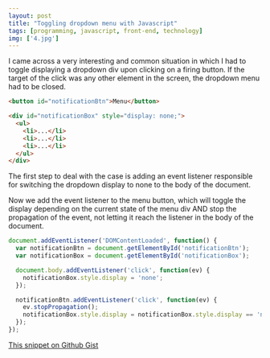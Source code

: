 ```yaml
---
layout: post
title: "Toggling dropdown menu with Javascript"
tags: [programming, javascript, front-end, technology]
img: ['4.jpg']
---
```


I came across a very interesting and common situation in which I had to toggle displaying a dropdown div upon clicking on a firing button. If the target of the click was any other element in the screen, the dropdown menu had to be closed.

```html
<button id="notificationBtn">Menu</button>

<div id="notificationBox" style="display: none;">
  <ul>
    <li>...</li>
    <li>...</li>
    <li>...</li>
  </ul>
</div>
```

The first step to deal with the case is adding an event listener responsible for switching the dropdown display to none to the body of the document.

Now we add the event listener to the menu button, which will toggle the display depending on the current state of the menu div AND stop the propagation of the event, not letting it reach the listener in the body of the document.

```javascript
document.addEventListener('DOMContentLoaded', function() {
  var notificationBtn = document.getElementById('notificationBtn');
  var notificationBox = document.getElementById('notificationBox');

  document.body.addEventListener('click', function(ev) {
    notificationBox.style.display = 'none';
  });

  notificationBtn.addEventListener('click', function(ev) {
    ev.stopPropagation();
    notificationBox.style.display = notificationBox.style.display == 'none' ? 'block' : 'none';
  });
});
```

[This snippet on Github Gist](https://gist.github.com/anazard/3270023f25e54a6e491b071daec98377)

